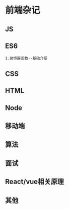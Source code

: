 # 前端杂记
## JS
## ES6
    1.装饰器函数--基础介绍
## CSS
## HTML
## Node
## 移动端
## 算法
## 面试
## React/vue相关原理
## 其他
